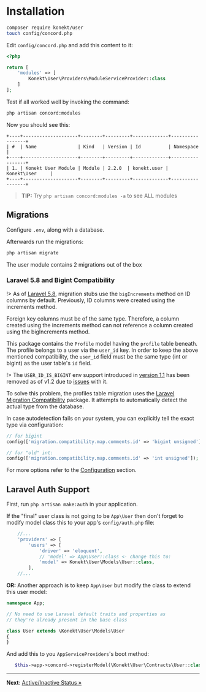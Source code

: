 # Installation

```bash
composer require konekt/user
touch config/concord.php
```

Edit `config/concord.php` and add this content to it:

```php
<?php

return [
    'modules' => [
        Konekt\User\Providers\ModuleServiceProvider::class
    ]
];
```

Test if all worked well by invoking the command:

```bash
php artisan concord:modules
```

Now you should see this:

```
+----+--------------------+--------+---------+-------------+-----------------+
| #  | Name               | Kind   | Version | Id          | Namespace       |
+----+--------------------+--------+---------+-------------+-----------------+
| 1. | Konekt User Module | Module | 2.2.0  | konekt.user | Konekt\User     |
+----+--------------------+--------+---------+-------------+-----------------+
```

> **TIP:** Try `php artisan concord:modules -a` to see ALL modules

## Migrations

Configure `.env`, along with a database.

Afterwards run the migrations:

```bash
php artisan migrate
```

The user module contains 2 migrations out of the box

### Laravel 5.8 and Bigint Compatibility

!> As of [Laravel 5.8](https://github.com/laravel/framework/pull/26472), migration stubs use the `bigIncrements` method on ID columns by default. Previously, ID columns were created using the increments method.

Foreign key columns must be of the same type. Therefore, a column created using the increments
method can not reference a column created using the bigIncrements method.

This package contains the `Profile` model having the `profile` table beneath.
The profile belongs to a user via the `user_id` key. In order to keep the above mentioned
compatibility, the `user_id` field must be the same type (int or bigint) as the user table's `id`
field.

!> The `USER_ID_IS_BIGINT` env support introduced in [version 1.1](https://konekt.dev/user/1.1/installation#laravel-58-and-bigint-compatibility) has been removed as of v1.2 due to [issues](https://github.com/artkonekt/user/issues/1) with it.

To solve this problem, the profiles table migration uses the
[Laravel Migration Compatibility](https://github.com/artkonekt/laravel-migration-compatibility)
package. It attempts to automatically detect the actual type from the database.

In case autodetection fails on your system, you can explicitly tell the exact type via configuration:

```php
// for bigint
config(['migration.compatibility.map.comments.id' => 'bigint unsigned']);

// for "old" int:
config(['migration.compatibility.map.comments.id' => 'int unsigned']);
```

For more options refer to the
[Configuration](https://konekt.dev/migration-compatibility/1.0/configuration) section.

## Laravel Auth Support

First, run `php artisan make:auth` in your application.

**If** the "final" user class is not going to be `App\User` then don't forget to modify model class this
to your app's `config/auth.php` file:

```php
    //...
    'providers' => [
        'users' => [
            'driver' => 'eloquent',
            // 'model' => App\User::class <- change this to:
            'model' => Konekt\User\Models\User::class,
        ],
    //...
```
**OR:**
Another approach is to keep `App\User` but modify the class to extend this user model:

```php
namespace App;

// No need to use Laravel default traits and properties as
// they're already present in the base class

class User extends \Konekt\User\Models\User
{
}
```

And add this to you `AppServiceProviders`'s boot method:

```php
   $this->app->concord->registerModel(\Konekt\User\Contracts\User::class, \App\User::class);
```

---

**Next**: [Active/Inactive Status &raquo;](active-inactive.md)
